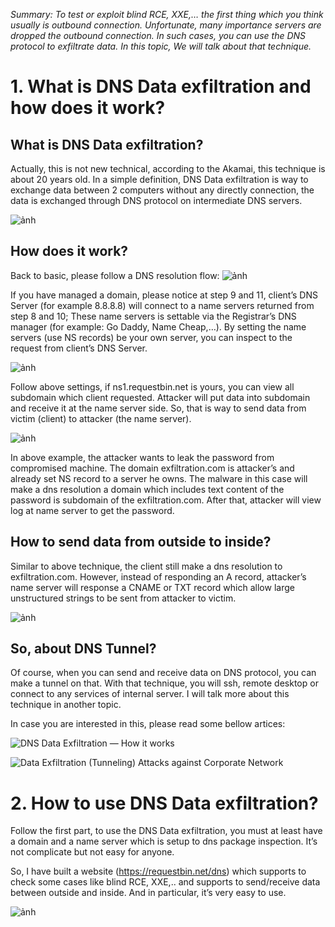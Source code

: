 *Summary: To test or exploit blind RCE, XXE,… the first thing which you think usually is outbound connection. Unfortunate, many importance servers are dropped the outbound connection. In such cases, you can use the DNS protocol to exfiltrate data. In this topic, We will talk about that technique.*

# 1. What is DNS Data exfiltration and how does it work?

## What is DNS Data exfiltration?

Actually, this is not new technical, according to the Akamai, this technique is about 20 years old. In a simple definition, DNS Data exfiltration is way to exchange data between 2 computers without any directly connection, the data is exchanged through DNS protocol on intermediate DNS servers.

![ảnh](https://user-images.githubusercontent.com/10446854/164511548-99fd63cd-ca88-4373-8843-7ea703da84f5.png)

## How does it work?

Back to basic, please follow a DNS resolution flow:
![ảnh](https://user-images.githubusercontent.com/10446854/164511883-42ef1f15-3eca-4324-b8cf-8d3e4c44927b.png)

If you have managed a domain, please notice at step 9 and 11, client’s DNS Server (for example 8.8.8.8) will connect to a name servers returned from step 8 and 10; These name servers is settable via the Registrar’s DNS manager (for example: Go Daddy, Name Cheap,…). By setting the name servers (use NS records) be your own server, you can inspect to the request from client’s DNS Server.

![ảnh](https://user-images.githubusercontent.com/10446854/164511916-cb7857ff-96dd-4789-9cc8-2c4c2958ed06.png)

Follow above settings, if ns1.requestbin.net is yours, you can view all subdomain which client requested. Attacker will put data into subdomain and receive it at the name server side. So, that is way to send data from victim (client) to attacker (the name server).

![ảnh](https://user-images.githubusercontent.com/10446854/164511956-7296c3eb-da16-4fa8-ac1d-14fc74a7738e.png)

In above example, the attacker wants to leak the password from compromised machine. The domain exfiltration.com is attacker’s and already set NS record to a server he owns. The malware in this case will make a dns resolution a domain which includes text content of the password is subdomain of the exfiltration.com. After that, attacker will view log at name server to get the password.

## How to send data from outside to inside?

Similar to above technique, the client still make a dns resolution to exfiltration.com. However, instead of responding an A record, attacker’s name server will response a CNAME or TXT record which allow large unstructured strings to be sent from attacker to victim.

![ảnh](https://user-images.githubusercontent.com/10446854/164512022-a72d1606-7b59-40c4-821b-4675ecf1cb4b.png)

## So, about DNS Tunnel?

Of course, when you can send and receive data on DNS protocol, you can make a tunnel on that. With that technique, you will ssh, remote desktop or connect to any services of internal server. I will talk more about this technique in another topic.

In case you are interested in this, please read some bellow artices:

![DNS Data Exfiltration — How it works](https://community.infoblox.com/t5/Community-Blog/DNS-Data-Exfiltration-How-it-works/ba-p/3664)

![Data Exfiltration (Tunneling) Attacks against Corporate Network](https://pentest.blog/data-exfiltration-tunneling-attacks-against-corporate-network/)

# 2. How to use DNS Data exfiltration?

Follow the first part, to use the DNS Data exfiltration, you must at least have a domain and a name server which is setup to dns package inspection. It’s not complicate but not easy for anyone.

So, I have built a website (https://requestbin.net/dns) which supports to check some cases like blind RCE, XXE,.. and supports to send/receive data between outside and inside. And in particular, it’s very easy to use.

![ảnh](https://user-images.githubusercontent.com/10446854/164512412-c1e1d77e-e7d4-4882-9260-5af540e48d4c.png)
